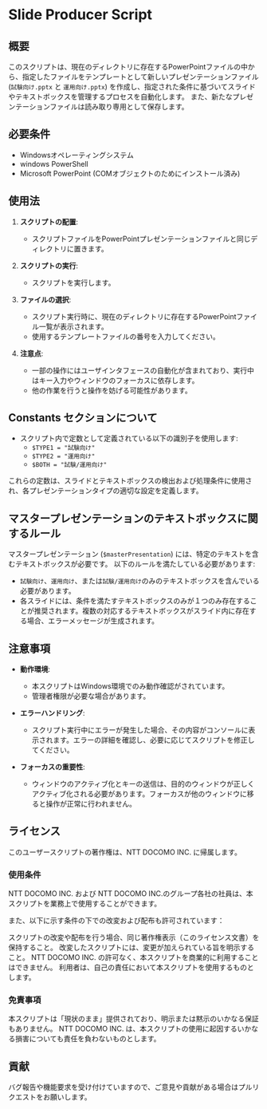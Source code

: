 # Slide Producer Script

## 概要

このスクリプトは、現在のディレクトリに存在するPowerPointファイルの中から、指定したファイルをテンプレートとして新しいプレゼンテーションファイル (`試験向け.pptx` と `運用向け.pptx`) を作成し、指定された条件に基づいてスライドやテキストボックスを管理するプロセスを自動化します。
また、新たなプレゼンテーションファイルは読み取り専用として保存します。

## 必要条件

- Windowsオペレーティングシステム
- windows PowerShell
- Microsoft PowerPoint (COMオブジェクトのためにインストール済み)

## 使用法

1. **スクリプトの配置**:
   - スクリプトファイルをPowerPointプレゼンテーションファイルと同じディレクトリに置きます。

2. **スクリプトの実行**:
   - スクリプトを実行します。

3. **ファイルの選択**:
   - スクリプト実行時に、現在のディレクトリに存在するPowerPointファイル一覧が表示されます。
   - 使用するテンプレートファイルの番号を入力してください。

4. **注意点**:
   - 一部の操作にはユーザインタフェースの自動化が含まれており、実行中はキー入力やウィンドウのフォーカスに依存します。
   - 他の作業を行うと操作を妨げる可能性があります。

## Constants セクションについて

- スクリプト内で定数として定義されている以下の識別子を使用します:
  - `$TYPE1 = "試験向け"`
  - `$TYPE2 = "運用向け"`
  - `$BOTH = "試験/運用向け"`

これらの定数は、スライドとテキストボックスの検出および処理条件に使用され、各プレゼンテーションタイプの適切な設定を定義します。

## マスタープレゼンテーションのテキストボックスに関するルール

マスタープレゼンテーション (`$masterPresentation`) には、特定のテキストを含むテキストボックスが必要です。
以下のルールを満たしている必要があります:

- `試験向け`、`運用向け`、または`試験/運用向け`のみのテキストボックスを含んでいる必要があります。
- 各スライドには、条件を満たすテキストボックスのみが１つのみ存在することが推奨されます。複数の対応するテキストボックスがスライド内に存在する場合、エラーメッセージが生成されます。

## 注意事項

- **動作環境**:
  - 本スクリプトはWindows環境でのみ動作確認がされています。
  - 管理者権限が必要な場合があります。

- **エラーハンドリング**:
  - スクリプト実行中にエラーが発生した場合、その内容がコンソールに表示されます。エラーの詳細を確認し、必要に応じてスクリプトを修正してください。

- **フォーカスの重要性**:
  - ウィンドウのアクティブ化とキーの送信は、目的のウィンドウが正しくアクティブ化される必要があります。フォーカスが他のウィンドウに移ると操作が正常に行われません。

## ライセンス

このユーザースクリプトの著作権は、NTT DOCOMO INC. に帰属します。

### 使用条件

NTT DOCOMO INC. および NTT DOCOMO INC.のグループ各社の社員は、本スクリプトを業務上で使用することができます。

また、以下に示す条件の下での改変および配布も許可されています：

スクリプトの改変や配布を行う場合、同じ著作権表示（このライセンス文書）を保持すること。
改変したスクリプトには、変更が加えられている旨を明示すること。
NTT DOCOMO INC. の許可なく、本スクリプトを商業的に利用することはできません。 利用者は、自己の責任において本スクリプトを使用するものとします。

### 免責事項

本スクリプトは「現状のまま」提供されており、明示または黙示のいかなる保証もありません。 NTT DOCOMO INC. は、本スクリプトの使用に起因するいかなる損害についても責任を負わないものとします。

## 貢献

バグ報告や機能要求を受け付けていますので、ご意見や貢献がある場合はプルリクエストをお願いします。
